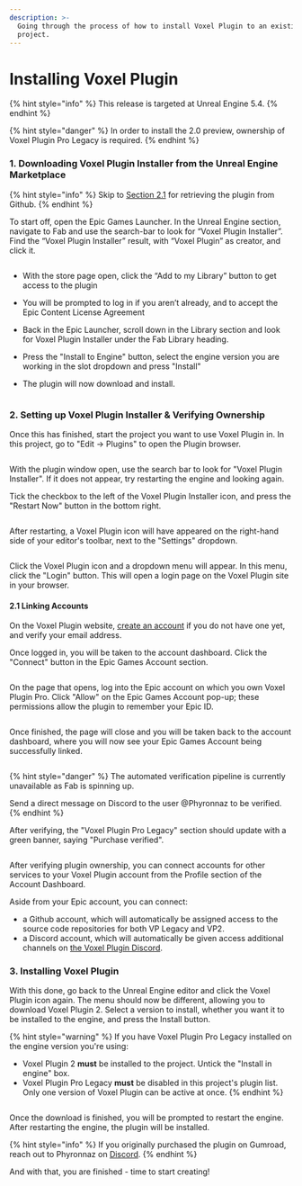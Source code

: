 ```yaml
---
description: >-
  Going through the process of how to install Voxel Plugin to an existing
  project.
---
```


# Installing Voxel Plugin

{% hint style="info" %}
This release is targeted at Unreal Engine 5.4.
{% endhint %}

{% hint style="danger" %}
In order to install the 2.0 preview, ownership of Voxel Plugin Pro Legacy is required.
{% endhint %}

### 1. Downloading Voxel Plugin Installer from the Unreal Engine Marketplace

{% hint style="info" %}
Skip to [Section 2.1](installing-voxel-plugin.md#id-2.1-linking-accounts) for retrieving the plugin from Github.
{% endhint %}

To start off, open the Epic Games Launcher. In the Unreal Engine section, navigate to Fab and use the search-bar to look for “Voxel Plugin Installer”. Find the “Voxel Plugin Installer” result, with “Voxel Plugin” as creator, and click it.

<figure><img src="../.gitbook/assets/image.png" alt=""><figcaption></figcaption></figure>

* With the store page open, click the “Add to my Library” button to get access to the plugin
* You will be prompted to log in if you aren’t already, and to accept the Epic Content License Agreement
* Back in the Epic Launcher, scroll down in the Library section and look for Voxel Plugin Installer under the Fab Library heading. &#x20;
* Press the "Install to Engine" button, select the engine version you are working in the slot dropdown and press "Install"
*   The plugin will now download and install.&#x20;

    <figure><img src="../.gitbook/assets/image (1).png" alt=""><figcaption></figcaption></figure>

### 2. Setting up Voxel Plugin Installer & Verifying Ownership

Once this has finished, start the project you want to use Voxel Plugin in. In this project, go to "Edit -> Plugins" to open the Plugin browser.

<figure><img src="../.gitbook/assets/image (91).png" alt=""><figcaption></figcaption></figure>

With the plugin window open, use the search bar to look for "Voxel Plugin Installer". If it does not appear, try restarting the engine and looking again.

Tick the checkbox to the left of the Voxel Plugin Installer icon, and press the "Restart Now" button in the bottom right.

<figure><img src="../.gitbook/assets/image (12).png" alt=""><figcaption></figcaption></figure>

After restarting, a Voxel Plugin icon will have appeared on the right-hand side of your editor's toolbar, next to the "Settings" dropdown.&#x20;

<figure><img src="../.gitbook/assets/image (157).png" alt=""><figcaption></figcaption></figure>

Click the Voxel Plugin icon and a dropdown menu will appear. In this menu, click the "Login" button. This will open a login page on the Voxel Plugin site in your browser.&#x20;

#### 2.1 Linking Accounts

On the Voxel Plugin website, [create an account](https://voxelplugin.com/register) if you do not have one yet, and verify your email address.

Once logged in, you will be taken to the account dashboard. Click the "Connect" button in the Epic Games Account section.&#x20;

<figure><img src="../.gitbook/assets/image (5).png" alt=""><figcaption></figcaption></figure>

On the page that opens, log into the Epic account on which you own Voxel Plugin Pro. Click "Allow" on the Epic Games Account pop-up; these permissions allow the plugin to remember your Epic ID.

<figure><img src="../.gitbook/assets/image (4).png" alt=""><figcaption></figcaption></figure>

Once finished, the page will close and you will be taken back to the account dashboard, where you will now see your Epic Games Account being successfully linked.

<figure><img src="../.gitbook/assets/image (6).png" alt=""><figcaption></figcaption></figure>

{% hint style="danger" %}
The automated verification pipeline is currently unavailable as Fab is spinning up.&#x20;

Send a direct message on Discord to the user @Phyronnaz  to be verified.
{% endhint %}

After verifying, the "Voxel Plugin Pro Legacy" section should update with a green banner, saying "Purchase verified".

<figure><img src="../.gitbook/assets/image (7).png" alt=""><figcaption></figcaption></figure>

After verifying plugin ownership, you can connect accounts for other services to your Voxel Plugin account from the Profile section of the Account Dashboard.&#x20;

Aside from your Epic account, you can connect:

* &#x20;a Github account, which will automatically be assigned access to the source code repositories for both VP Legacy and VP2.
* a Discord account, which will automatically be given access additional channels on [the Voxel Plugin Discord](https://discord.voxelplugin.com).&#x20;

### 3. Installing Voxel Plugin

With this done, go back to the Unreal Engine editor and click the Voxel Plugin icon again. The menu should now be different, allowing you to download Voxel Plugin 2. Select a version to install, whether you want it to be installed to the engine, and press the Install button.

{% hint style="warning" %}
If you have Voxel Plugin Pro Legacy installed on the engine version you're using:

* Voxel Plugin 2 **must** be installed to the project. Untick the "Install in engine" box.&#x20;
* Voxel Plugin Pro Legacy **must** be disabled in this project's plugin list. Only one version of Voxel Plugin can be active at once.
{% endhint %}

<figure><img src="../.gitbook/assets/image (10).png" alt=""><figcaption></figcaption></figure>

Once the download is finished, you will be prompted to restart the engine. After restarting the engine, the plugin will be installed.

{% hint style="info" %}
If you originally purchased the plugin on Gumroad, reach out to Phyronnaz on [Discord](https://discord.voxelplugin.com).
{% endhint %}

And with that, you are finished - time to start creating!
